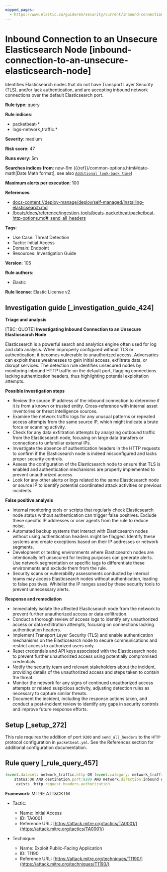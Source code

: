```yaml
---
mapped_pages:
  - https://www.elastic.co/guide/en/security/current/inbound-connection-to-an-unsecure-elasticsearch-node.html
---
```


# Inbound Connection to an Unsecure Elasticsearch Node [inbound-connection-to-an-unsecure-elasticsearch-node]

Identifies Elasticsearch nodes that do not have Transport Layer Security (TLS), and/or lack authentication, and are accepting inbound network connections over the default Elasticsearch port.

**Rule type**: query

**Rule indices**:

* packetbeat-*
* logs-network_traffic.*

**Severity**: medium

**Risk score**: 47

**Runs every**: 5m

**Searches indices from**: now-9m ({{ref}}/common-options.html#date-math[Date Math format], see also [`Additional look-back time`](docs-content://solutions/security/detect-and-alert/create-detection-rule.md#rule-schedule))

**Maximum alerts per execution**: 100

**References**:

* [docs-content://deploy-manage/deploy/self-managed/installing-elasticsearch.md](docs-content://deploy-manage/deploy/self-managed/installing-elasticsearch.md)
* [/beats/docs/reference/ingestion-tools/beats-packetbeat/packetbeat-http-options.md#_send_all_headers](beats://reference/packetbeat/packetbeat-http-options.md#_send_all_headers)

**Tags**:

* Use Case: Threat Detection
* Tactic: Initial Access
* Domain: Endpoint
* Resources: Investigation Guide

**Version**: 105

**Rule authors**:

* Elastic

**Rule license**: Elastic License v2

## Investigation guide [_investigation_guide_424]

**Triage and analysis**

[TBC: QUOTE]
**Investigating Inbound Connection to an Unsecure Elasticsearch Node**

Elasticsearch is a powerful search and analytics engine often used for log and data analysis. When improperly configured without TLS or authentication, it becomes vulnerable to unauthorized access. Adversaries can exploit these weaknesses to gain initial access, exfiltrate data, or disrupt services. The detection rule identifies unsecured nodes by monitoring inbound HTTP traffic on the default port, flagging connections lacking authentication headers, thus highlighting potential exploitation attempts.

**Possible investigation steps**

* Review the source IP address of the inbound connection to determine if it is from a known or trusted entity. Cross-reference with internal asset inventories or threat intelligence sources.
* Examine the network traffic logs for any unusual patterns or repeated access attempts from the same source IP, which might indicate a brute force or scanning activity.
* Check for any data exfiltration attempts by analyzing outbound traffic from the Elasticsearch node, focusing on large data transfers or connections to unfamiliar external IPs.
* Investigate the absence of authentication headers in the HTTP requests to confirm if the Elasticsearch node is indeed misconfigured and lacks proper security controls.
* Assess the configuration of the Elasticsearch node to ensure that TLS is enabled and authentication mechanisms are properly implemented to prevent unauthorized access.
* Look for any other alerts or logs related to the same Elasticsearch node or source IP to identify potential coordinated attack activities or previous incidents.

**False positive analysis**

* Internal monitoring tools or scripts that regularly check Elasticsearch node status without authentication can trigger false positives. Exclude these specific IP addresses or user agents from the rule to reduce noise.
* Automated backup systems that interact with Elasticsearch nodes without using authentication headers might be flagged. Identify these systems and create exceptions based on their IP addresses or network segments.
* Development or testing environments where Elasticsearch nodes are intentionally left unsecured for testing purposes can generate alerts. Use network segmentation or specific tags to differentiate these environments and exclude them from the rule.
* Security scans or vulnerability assessments conducted by internal teams may access Elasticsearch nodes without authentication, leading to false positives. Whitelist the IP ranges used by these security tools to prevent unnecessary alerts.

**Response and remediation**

* Immediately isolate the affected Elasticsearch node from the network to prevent further unauthorized access or data exfiltration.
* Conduct a thorough review of access logs to identify any unauthorized access or data exfiltration attempts, focusing on connections lacking authentication headers.
* Implement Transport Layer Security (TLS) and enable authentication mechanisms on the Elasticsearch node to secure communications and restrict access to authorized users only.
* Reset credentials and API keys associated with the Elasticsearch node to prevent further unauthorized access using potentially compromised credentials.
* Notify the security team and relevant stakeholders about the incident, providing details of the unauthorized access and steps taken to contain the threat.
* Monitor the network for any signs of continued unauthorized access attempts or related suspicious activity, adjusting detection rules as necessary to capture similar threats.
* Document the incident, including the response actions taken, and conduct a post-incident review to identify any gaps in security controls and improve future response efforts.


## Setup [_setup_272]

This rule requires the addition of port `9200` and `send_all_headers` to the `HTTP` protocol configuration in `packetbeat.yml`. See the References section for additional configuration documentation.


## Rule query [_rule_query_457]

```js
(event.dataset: network_traffic.http OR (event.category: network_traffic AND network.protocol: http)) AND
    status:OK AND destination.port:9200 AND network.direction:inbound AND NOT http.response.headers.content-type:"image/x-icon" AND NOT
    _exists_:http.request.headers.authorization
```

**Framework**: MITRE ATT&CKTM

* Tactic:

    * Name: Initial Access
    * ID: TA0001
    * Reference URL: [https://attack.mitre.org/tactics/TA0001/](https://attack.mitre.org/tactics/TA0001/)

* Technique:

    * Name: Exploit Public-Facing Application
    * ID: T1190
    * Reference URL: [https://attack.mitre.org/techniques/T1190/](https://attack.mitre.org/techniques/T1190/)




